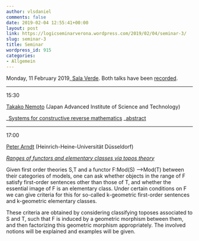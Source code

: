 ```yaml
---
author: vlsdaniel
comments: false
date: 2019-02-04 12:55:41+00:00
layout: post
link: https://logicseminarverona.wordpress.com/2019/02/04/seminar-3/
slug: seminar-3
title: Seminar
wordpress_id: 915
categories:
- Allgemein
---
```


Monday, 11 February 2019,[ Sala Verde](http://www.di.univr.it/?ent=luogo&id=220&lang=it).
Both talks have been [recorded](https://www.youtube.com/channel/UCri699KHvTqn8QwnSlgVRZQ/featured).

___

15:30

[Takako Nemoto](http://www.jaist.ac.jp/~t-nemoto/) (Japan Advanced Institute of Science and Technology)

_[Systems for constructive reverse mathematics](https://www.youtube.com/watch?v=bxUXqHgXzsU)
_[abstract](https://logicseminarverona.files.wordpress.com/2019/02/nemoto.pdf)

___

17:00

[Peter Arndt](http://reh.math.uni-duesseldorf.de/~arndt/) (Heinrich-Heine-Universität Düsseldorf)

_[Ranges of functors and elementary classes via topos theory](https://www.youtube.com/watch?v=R0RlNEI2Owk)_

Given first order theories S,T and a functor F:Mod(S) -->Mod(T) between their categories of models, one can ask whether objects in the range of F satisfy first-order sentences other than those of T, and whether the essential image of F is an elementary class. Under certain conditions on F we can give criteria for this for so-called k-geometric first-order sentences and k-geometric elementary classes.

These criteria are obtained by considering classifying toposes associated to S and T, such that F is induced by a geometric morphism between them, and then factorizing this geometric morphism appropriately. The involved notions will be explained and examples will be given.
